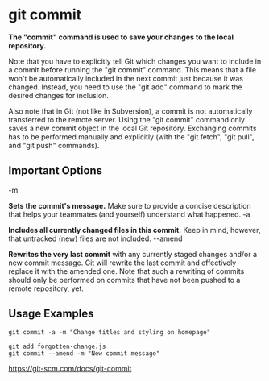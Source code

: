 # git commit

<b>The "commit" command is used to save your changes to the local repository.</b>

Note that you have to explicitly tell Git which changes you want to include in a commit before running the "git commit" command. This means that a file won't be automatically included in the next commit just because it was changed. Instead, you need to use the "git add" command to mark the desired changes for inclusion.

Also note that in Git (not like in Subversion), a commit is not automatically transferred to the remote server. Using the "git commit" command only saves a new commit object in the local Git repository. Exchanging commits has to be performed manually and explicitly (with the "git fetch", "git pull", and "git push" commands).

## Important Options
-m <message>

<b>Sets the commit's message.</b> Make sure to provide a concise description that helps your teammates (and yourself) understand what happened.
-a

<b>Includes all currently changed files in this commit.</b> Keep in mind, however, that untracked (new) files are not included.
--amend

<b>Rewrites the very last commit</b> with any currently staged changes and/or a new commit message. Git will rewrite the last commit and effectively replace it with the amended one. Note that such a rewriting of commits should only be performed on commits that have not been pushed to a remote repository, yet.

## Usage Examples
```git
git commit -a -m "Change titles and styling on homepage"
```

```git
git add forgotten-change.js
git commit --amend -m "New commit message"
```

https://git-scm.com/docs/git-commit